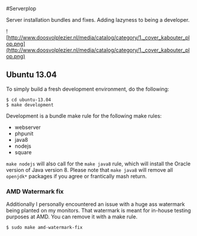 #Serverplop

Server installation bundles and fixes. Adding lazyness to being a developer.

![http://www.doosvolplezier.nl/media/catalog/category/1._cover_kabouter_plop.png](http://www.doosvolplezier.nl/media/catalog/category/1._cover_kabouter_plop.png)

## Ubuntu 13.04

To simply build a fresh development environment, do the following:

```
$ cd ubuntu-13.04
$ make development
```

Development is a bundle make rule for the following make rules:

- webserver
- phpunit
- java8
- nodejs
- square

`make nodejs` will also call for the `make java8` rule, which will install the Oracle version of Java version 8.
Please note that `make java8` will remove all `openjdk*` packages if you agree or frantically mash return.

### AMD Watermark fix
Additionally I personally encountered an issue with a huge ass watermark being planted on my monitors.
That watermark is meant for in-house testing purposes at AMD. You can remove it with a make rule.

```
$ sudo make amd-watermark-fix
```